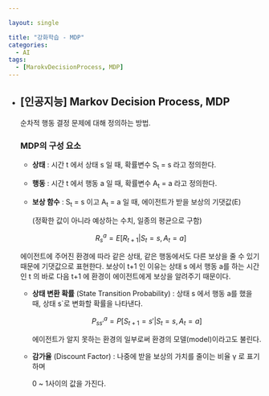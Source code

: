 ```yaml
---

layout: single

title: "강화학습 - MDP"
categories:
  - AI
tags:
  - [MarokvDecisionProcess, MDP]
---
```


- ## [인공지능] Markov Decision Process, MDP

  순차적 행동 결정 문제에 대해 정의하는 방법.

  ### **MDP의 구성 요소**

  - **상태** : 시간 t 에서 상태 s 일 때, 확률변수 S<sub>t</sub> = s 라고 정의한다.

  - **행동** : 시간 t 에서 행동 a 일 때, 확률변수 A<sub>t</sub> = a 라고 정의한다.

  - **보상 함수** :   S<sub>t</sub> = s 이고 A<sub>t</sub> = a 일 때, 에이전트가 받을 보상의 기댓값(E)

    (정확한 값이 아니라 예상하는 수치, 일종의 평균으로 구함)

    
  $$
    R_s^a = E[R_{t+1} | S_t = s, A_t = a]
  $$
  
    
  
    에이전트에 주어진 환경에 따라 같은 상태, 같은 행동에서도 다른 보상을 줄 수 있기 때문에 기댓값으로 표현한다. 보상이 t+1 인 이유는 상태 s 에서 행동 a를 하는 시간인 t 의 바로 다음 t+1 에 환경이 에이전트에게 보상을 알려주기 때문이다.
  
  - **상태 변환 확률** (State Transition Probability) : 상태 s 에서 행동 a를 했을 때, 상태 s`로 변화할 확률을 나타낸다.
  
    $$
    P_{ss'}^a = P[S_{t+1} = s'| S_t = s, A_t = a]
    $$
  
  
    에이전트가 알지 못하는 환경의 일부로써 환경의 모델(model)이라고도 불린다.
  
    
  
  - **감가율** (Discount Factor) : 나중에 받을 보상의 가치를 줄이는 비율 γ 로 표기하며
  
    0 ~ 1사이의 값을 가진다.